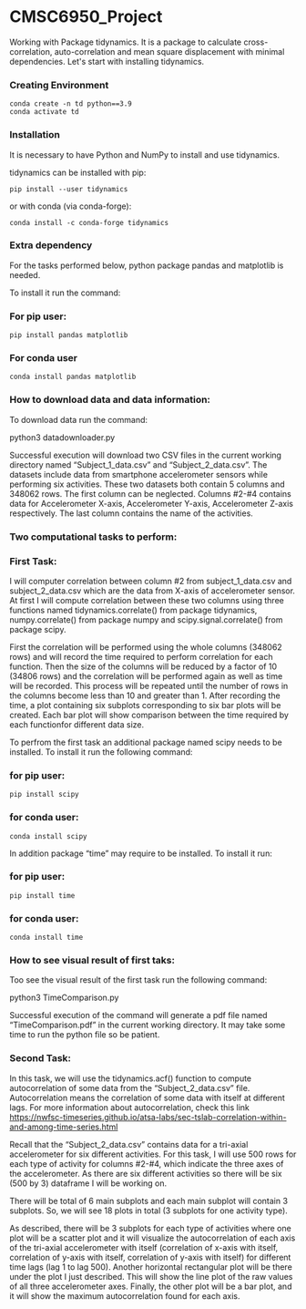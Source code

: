 # CMSC6950_Project

Working with Package tidynamics. It is a package to calculate cross-correlation, auto-correlation and mean square displacement with minimal dependencies. Let's start with installing tidynamics.
### Creating Environment
```
conda create -n td python==3.9
conda activate td
```
### Installation
It is necessary to have Python and NumPy to install and use tidynamics.

tidynamics can be installed with pip:
```
pip install --user tidynamics
```
or with conda (via conda-forge):
```
conda install -c conda-forge tidynamics
```
### Extra dependency
For the tasks performed below, python package pandas and matplotlib is needed.

To install it run the command:
### For pip user:
```
pip install pandas matplotlib
```
### For conda user
```
conda install pandas matplotlib
```
### How to download data and data information:

To download data run the command:

python3 datadownloader.py 

Successful execution will download two CSV files in the current working directory named “Subject_1_data.csv” and “Subject_2_data.csv”. The datasets include data from smartphone accelerometer sensors while performing six activities. These two datasets both contain 5 columns and 348062 rows. The first column can be neglected. Columns #2-#4 contains data for Accelerometer X-axis, Accelerometer Y-axis, Accelerometer Z-axis respectively. The last column contains the name of the activities.

### Two computational tasks to perform:

### First Task:  

I will computer correlation between column #2 from subject_1_data.csv and subject_2_data.csv which are the data from X-axis of accelerometer sensor. At first I will compute correlation between these two columns using three functions named tidynamics.correlate() from package tidynamics,  numpy.correlate() from package numpy and scipy.signal.correlate() from package scipy.

First the correlation will be performed using the whole columns (348062 rows) and will record the time required to perform correlation for each function. Then the size of the columns will be reduced by a factor of 10 (34806 rows) and the correlation will be performed again as well as time will be recorded. This process will be repeated until the number of rows in the columns become less than 10 and greater than 1. After recording the time, a plot containing six subplots corresponding to six bar plots will be created. Each bar plot will show comparison between the time required by each functionfor different data size.

To perfrom the first task an additional package named scipy needs to be installed. To install it run the following command:
### for pip user:
```
pip install scipy
```
### for conda user:
```
conda install scipy
```
In addition package “time” may require to be installed. To install it run:
### for pip user:
```
pip install time
```
### for conda user:
```
conda install time
```
### How to see visual result of first taks:

Too see the visual result of the first task run the following command:

python3 TimeComparison.py

Successful execution of the command will generate a pdf file named “TimeComparison.pdf” in the current working directory. It may take some time to run the python file so be patient.

### Second Task:

In this task, we will use the tidynamics.acf() function to compute autocorrelation of some data from the “Subject_2_data.csv” file. Autocorrelation means the correlation of some data with itself at different lags. For more information about autocorrelation, check this link https://nwfsc-timeseries.github.io/atsa-labs/sec-tslab-correlation-within-and-among-time-series.html 

Recall that the “Subject_2_data.csv” contains data for a tri-axial accelerometer for six different activities. For this task, I will use 500 rows for each type of activity for columns #2-#4, which indicate the three axes of the accelerometer. As there are six different activities so there will be six (500 by 3) dataframe I will be working on. 

There will be total of 6 main subplots and each main subplot will contain 3 subplots. So, we will see 18 plots in total (3 subplots for one activity type).

As described, there will be 3 subplots for each type of activities where one plot will be a scatter plot and it will visualize the autocorrelation of each axis of the tri-axial accelerometer with itself (correlation of x-axis with itself, correlation of y-axis with itself, correlation of y-axis with itself) for different time lags (lag 1 to lag 500). Another horizontal rectangular plot will be there under the plot I just described. This will show the line plot of the raw values of all three accelerometer axes. Finally, the other plot will be a bar plot, and it will show the maximum autocorrelation found for each axis.    
   
